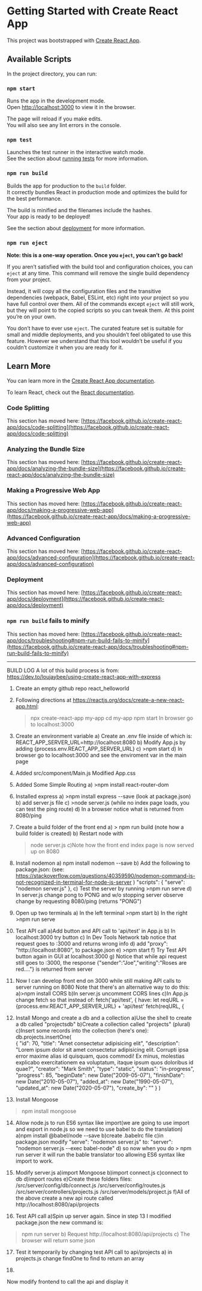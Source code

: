# Getting Started with Create React App

This project was bootstrapped with [Create React App](https://github.com/facebook/create-react-app).

## Available Scripts

In the project directory, you can run:

### `npm start`

Runs the app in the development mode.\
Open [http://localhost:3000](http://localhost:3000) to view it in the browser.

The page will reload if you make edits.\
You will also see any lint errors in the console.

### `npm test`

Launches the test runner in the interactive watch mode.\
See the section about [running tests](https://facebook.github.io/create-react-app/docs/running-tests) for more information.

### `npm run build`

Builds the app for production to the `build` folder.\
It correctly bundles React in production mode and optimizes the build for the best performance.

The build is minified and the filenames include the hashes.\
Your app is ready to be deployed!

See the section about [deployment](https://facebook.github.io/create-react-app/docs/deployment) for more information.

### `npm run eject`

**Note: this is a one-way operation. Once you `eject`, you can’t go back!**

If you aren’t satisfied with the build tool and configuration choices, you can `eject` at any time. This command will remove the single build dependency from your project.

Instead, it will copy all the configuration files and the transitive dependencies (webpack, Babel, ESLint, etc) right into your project so you have full control over them. All of the commands except `eject` will still work, but they will point to the copied scripts so you can tweak them. At this point you’re on your own.

You don’t have to ever use `eject`. The curated feature set is suitable for small and middle deployments, and you shouldn’t feel obligated to use this feature. However we understand that this tool wouldn’t be useful if you couldn’t customize it when you are ready for it.

## Learn More

You can learn more in the [Create React App documentation](https://facebook.github.io/create-react-app/docs/getting-started).

To learn React, check out the [React documentation](https://reactjs.org/).

### Code Splitting

This section has moved here: [https://facebook.github.io/create-react-app/docs/code-splitting](https://facebook.github.io/create-react-app/docs/code-splitting)

### Analyzing the Bundle Size

This section has moved here: [https://facebook.github.io/create-react-app/docs/analyzing-the-bundle-size](https://facebook.github.io/create-react-app/docs/analyzing-the-bundle-size)

### Making a Progressive Web App

This section has moved here: [https://facebook.github.io/create-react-app/docs/making-a-progressive-web-app](https://facebook.github.io/create-react-app/docs/making-a-progressive-web-app)

### Advanced Configuration

This section has moved here: [https://facebook.github.io/create-react-app/docs/advanced-configuration](https://facebook.github.io/create-react-app/docs/advanced-configuration)

### Deployment

This section has moved here: [https://facebook.github.io/create-react-app/docs/deployment](https://facebook.github.io/create-react-app/docs/deployment)

### `npm run build` fails to minify

This section has moved here: [https://facebook.github.io/create-react-app/docs/troubleshooting#npm-run-build-fails-to-minify](https://facebook.github.io/create-react-app/docs/troubleshooting#npm-run-build-fails-to-minify)

--------------------------------

BUILD LOG
A lot of this build process is from: https://dev.to/loujaybee/using-create-react-app-with-express

1) Create an empty github repo  react_helloworld

2) Following directions at https://reactjs.org/docs/create-a-new-react-app.html:
    >npx create-react-app my-app
    >cd my-app
    >npm start
    In browser go to localhost:3000

3) Create an environment variable
    a) Create an .env file inside of which is:
    REACT_APP_SERVER_URL=http://localhost:8080
    b) Modify App.js by adding {process.env.REACT_APP_SERVER_URL}
    c) >npm start
    d) In browser go to localhost:3000 and see the enviroment var in the main page

4) Added src/component/Main.js
   Modified App.css

5) Added Some Simple Routing
   a) >npm install react-router-dom

6) Installed express
  a) >npm install express --save (look at package.json)
  b) add server.js file 
  c) >node server.js  (while no index page loads, you can test the ping route)
  d) In a browser notice what is returned from 8080/ping

7) Create a build folder of the front end
  a) > npm run build (note how a build folder is created)
  b) Restart node with
     >node server.js
  c)Note how the front end index page is now served up on 8080

8) Install nodemon
    a) npm install nodemon --save
    b)  Add the following to package.json:
        (see: https://stackoverflow.com/questions/40359590/nodemon-command-is-not-recognized-in-terminal-for-node-js-server )
        "scripts": {
            "serve": "nodemon server.js"
        },
    c) Test the server by running
        >npm run serve
    d) In server.js change pong to PONG and w/o stopping server observe
       change by requesting 8080/ping (returns "PONG")

9) Open up two terminals
    a) In the left terminal >npm start
    b) In the right >npm run serve

10) Test API call
    a)Add button and API call to 'api/test' in App.js
    b) In localhost:3000 try button
    c) In Dev Tools Network tab notice that request goes to :3000
    and returns wrong info
    d) add "proxy": "http://localhost:8080", to package.json
    e) >npm start
    f) Try Test API button again in GUI at localhost:3000
    g) Notice that while api request still goes to :3000, the response
    {"sender":"Joe","writing":"Roses are red...."} is returned from server

11) Now I can develop front end on 3000 while still making API calls to
server running on 8080
    Note that there's an alternative way to do this:
    a)>npm install CORS
    b)In server.js uncomment CORS lines
    c)In App.js change fetch so that instead of:
        fetch('api/test', {
            have:
        let reqURL = {process.env.REACT_APP_SERVER_URL} + 'api/test'
        fetch(reqURL, {




12) Install Mongo and create a db and a collection
a)Use the shell to create a db called "projectsdb"
b)Create a collection called "projects" (plural)
c)Insert some records into the collection  (here's one):
 db.projects.insertOne(   
    {
      "id": 70,
      "title": "Amet consectetur adipisicing elit",
      "description": "Lorem ipsum dolor sit amet consectetur adipisicing elit. Corrupti ipsa error maxime alias id quisquam, quos commodi! Ex minus, molestias explicabo exercitationem ea voluptatum, itaque ipsum quos doloribus id quae?",
      "creator": "Mark Smith",
      "type": "static",
      "status": "in-progress",
      "progress": 85,
      "beginDate": new Date("2009-05-07"),
      "finishDate": new Date("2010-05-07"),
      "added_at": new Date("1990-05-07"),
      "updated_at": new Date("2020-05-07"),
      "create_by": ""
    }
     )

13) Install Mongoose
>npm install mongoose

14) Allow node.js to run ES6 syntax like import(we are going to
use import and export in node.js so we need to use babel to do the
translation)
a)npm install @babel/node --save
b)create .babelrc file
c)in package.json modify 
    "serve": "nodemon server.js"
    to:
    "server": "nodemon server.js --exec babel-node"
d) so now when you do > npm run server it will run the bable translator too
   allowing ES6 syntax like import to work.

15) Modify server.js
a)import Mongoose 
b)import connect.js
c)connect to db
d)import routes
e)Create these folders files:
/src/server/config/db/connect.js
/src/server/config/routes.js
/src/server/controllers/projects.js
/src/server/models/project.js
f)All of the above create a new api route called http://localhost:8080/api/projects

16) Test API call
a)Spin up server again.  Since in step 13 I modified package.json the new command is:
>npm run server
b) Request http://localhost:8080/api/projects
c) The browser will return some json

17) Test it temporarily by changing test API call to
api/projects
a) in projects.js change findOne to find to return an
array



18)


Now modify frontend to call the api and display it


